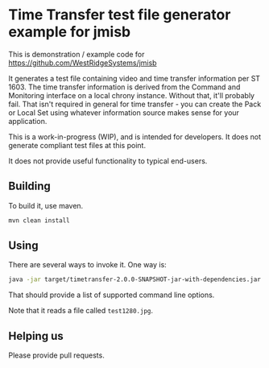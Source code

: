 # Time Transfer test file generator example for jmisb

This is demonstration / example code for <https://github.com/WestRidgeSystems/jmisb>

It generates a test file containing video and time transfer information per ST 1603. The time transfer information
is derived from the Command and Monitoring interface on a local chrony instance. Without that, it'll probably fail.
That isn't required in general for time transfer - you can create the Pack or Local Set using whatever information
source makes sense for your application.

This is a work-in-progress (WIP), and is intended for developers. It does not generate compliant test files at this
point.

It does not provide useful functionality to typical end-users.

## Building

To build it, use maven.

``` sh
mvn clean install
```

## Using

There are several ways to invoke it. One way is:

``` sh
java -jar target/timetransfer-2.0.0-SNAPSHOT-jar-with-dependencies.jar --help 
```

That should provide a list of supported command line options.

Note that it reads a file called `test1280.jpg`.

## Helping us

Please provide pull requests.
